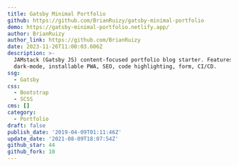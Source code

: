 ```yaml
---
title: Gatsby Minimal Portfolio
github: https://github.com/BrianRuizy/gatsby-minimal-portfolio
demo: https://gatsby-minimal-portfolio.netlify.app/
author: BrianRuizy
author_link: https://github.com/BrianRuizy
date: 2023-11-26T11:00:03.606Z
description: >-
  JAMstack (Gatsby JS) content-focused portfolio blog starter. Features include
  dark-mode, installable PWA, SEO, code highlighting, form, CI/CD.
ssg:
  - Gatsby
css:
  - Bootstrap
  - SCSS
cms: []
category:
  - Portfolio
draft: false
publish_date: '2019-04-09T01:11:46Z'
update_date: '2021-08-09T18:07:54Z'
github_star: 44
github_fork: 10
---
```

